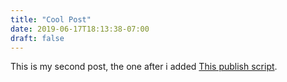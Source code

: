 ```yaml
---
title: "Cool Post"
date: 2019-06-17T18:13:38-07:00
draft: false
---
```


This is my second post, the one after i added [This publish script](https://gohugo.io/hosting-and-deployment/hosting-on-github/).